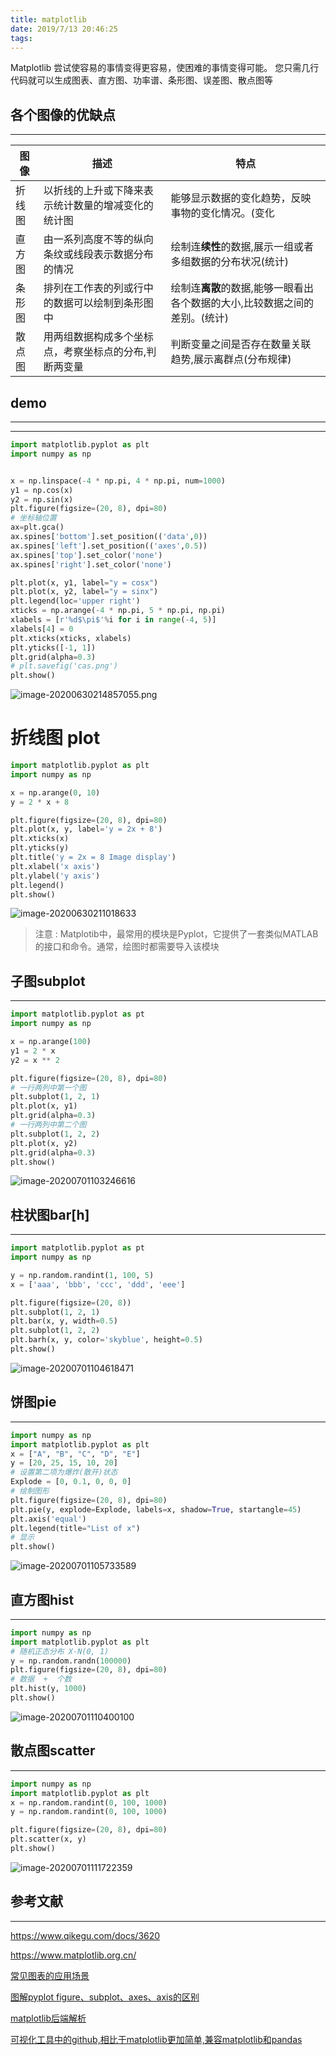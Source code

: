 ```yaml
---
title: matplotlib
date: 2019/7/13 20:46:25
tags:
---
```

Matplotlib 尝试使容易的事情变得更容易，使困难的事情变得可能。 您只需几行代码就可以生成图表、直方图、功率谱、条形图、误差图、散点图等

<!-- more -->


## 各个图像的优缺点

---

| 图像   | 描述                                                  | 特点                                                         |
| ------ | ----------------------------------------------------- | ------------------------------------------------------------ |
| 折线图 | 以折线的上升或下降来表示统计数量的增减变化的统计图    | 能够显示数据的变化趋势，反映事物的变化情况。(变化            |
| 直方图 | 由一系列高度不等的纵向条纹或线段表示数据分布的情况    | 绘制连**续性**的数据,展示一组或者多组数据的分布状况(统计)    |
| 条形图 | 排列在工作表的列或行中的数据可以绘制到条形图中        | 绘制连**离散**的数据,能够一眼看出各个数据的大小,比较数据之间的差别。(统计) |
| 散点图 | 用两组数据构成多个坐标点，考察坐标点的分布,判断两变量 | 判断变量之间是否存在数量关联趋势,展示离群点(分布规律)        |



## demo

---

---

```python
import matplotlib.pyplot as plt
import numpy as np


x = np.linspace(-4 * np.pi, 4 * np.pi, num=1000)
y1 = np.cos(x)
y2 = np.sin(x)
plt.figure(figsize=(20, 8), dpi=80)
# 坐标轴位置
ax=plt.gca()
ax.spines['bottom'].set_position(('data',0)) 
ax.spines['left'].set_position(('axes',0.5)) 
ax.spines['top'].set_color('none')
ax.spines['right'].set_color('none')

plt.plot(x, y1, label="y = cosx")
plt.plot(x, y2, label="y = sinx")
plt.legend(loc='upper right')
xticks = np.arange(-4 * np.pi, 5 * np.pi, np.pi)
xlabels = [r'%d$\pi$'%i for i in range(-4, 5)]
xlabels[4] = 0
plt.xticks(xticks, xlabels)
plt.yticks([-1, 1])
plt.grid(alpha=0.3)
# plt.savefig('cas.png')
plt.show()
```

![image-20200630214857055.png](matplotlib/image-20200630214857055.png)

# 折线图 plot

```python
import matplotlib.pyplot as plt
import numpy as np

x = np.arange(0, 10)
y = 2 * x + 8

plt.figure(figsize=(20, 8), dpi=80)
plt.plot(x, y, label='y = 2x + 8')
plt.xticks(x)
plt.yticks(y)
plt.title('y = 2x = 8 Image display')
plt.xlabel('x axis')
plt.ylabel('y axis')
plt.legend()
plt.show()
```

![image-20200630211018633](matplotlib/image-20200630211018633.png)

>  注意 : Matplotib中，最常用的模块是Pyplot，它提供了一套类似MATLAB的接口和命令。通常，绘图时都需要导入该模块

## 子图subplot

---

```python
import matplotlib.pyplot as pt
import numpy as np

x = np.arange(100)
y1 = 2 * x
y2 = x ** 2

plt.figure(figsize=(20, 8), dpi=80)
# 一行两列中第一个图
plt.subplot(1, 2, 1)
plt.plot(x, y1)
plt.grid(alpha=0.3)
# 一行两列中第二个图
plt.subplot(1, 2, 2)
plt.plot(x, y2)
plt.grid(alpha=0.3)
plt.show()
```

![image-20200701103246616](matplotlib/image-20200701103246616.png)

## 柱状图bar[h]

---

```python
import matplotlib.pyplot as pt
import numpy as np

y = np.random.randint(1, 100, 5)
x = ['aaa', 'bbb', 'ccc', 'ddd', 'eee']

plt.figure(figsize=(20, 8))
plt.subplot(1, 2, 1)
plt.bar(x, y, width=0.5)
plt.subplot(1, 2, 2)
plt.barh(x, y, color='skyblue', height=0.5)
plt.show()
```

![image-20200701104618471](matplotlib/image-20200701104618471.png)

## 饼图pie

---

```python
import numpy as np
import matplotlib.pyplot as plt
x = ["A", "B", "C", "D", "E"]
y = [20, 25, 15, 10, 20]
# 设置第二项为爆炸(散开)状态
Explode = [0, 0.1, 0, 0, 0]
# 绘制图形
plt.figure(figsize=(20, 8), dpi=80)
plt.pie(y, explode=Explode, labels=x, shadow=True, startangle=45)
plt.axis('equal')
plt.legend(title="List of x")
# 显示
plt.show()
```

![image-20200701105733589](matplotlib/image-20200701105733589.png)

## 直方图hist

---

```python
import numpy as np
import matplotlib.pyplot as plt
# 随机正态分布 X-N(0, 1)
y = np.random.randn(100000)
plt.figure(figsize=(20, 8), dpi=80)
# 数据  +  个数
plt.hist(y, 1000)
plt.show()
```

![image-20200701110400100](matplotlib/image-20200701110400100.png)

## 散点图scatter

---

```python
import numpy as np
import matplotlib.pyplot as plt
x = np.random.randint(0, 100, 1000)
y = np.random.randint(0, 100, 1000)

plt.figure(figsize=(20, 8), dpi=80)
plt.scatter(x, y)
plt.show()
```

![image-20200701111722359](matplotlib/image-20200701111722359.png)

## 参考文献

---

https://www.qikegu.com/docs/3620

https://www.matplotlib.org.cn/

[常见图表的应用场景](https://blog.csdn.net/a909301740/article/details/89791491)

[图解pyplot figure、subplot、axes、axis的区别](https://zhuanlan.zhihu.com/p/54131038)

[matplotlib后端解析](http://vra.github.io/2017/06/13/mpl-backend/)

[可视化工具中的github,相比于matplotlib更加简单,兼容matplotlib和pandas](https://plotly.com/python/)